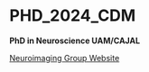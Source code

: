 # PHD_2024_CDM
**PhD in Neuroscience UAM/CAJAL**

[Neuroimaging Group Website](https://cajal.csic.es/en/neuroimaging/?et_fb=1&PageSpeed=off)
